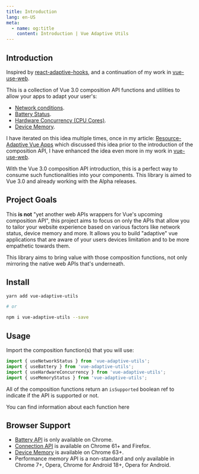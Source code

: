 ```yaml
---
title: Introduction
lang: en-US
meta:
  - name: og:title
    content: Introduction | Vue Adaptive Utils
---
```


## Introduction

Inspired by [react-adaptive-hooks](https://github.com/GoogleChromeLabs/react-adaptive-hooks), and a continuation of my work in [vue-use-web](https://github.com/logaretm/vue-use-web).

This is a collection of Vue 3.0 composition API functions and utilities to allow your apps to adapt your user's:

- [Network conditions](./network.md).
- [Battery Status](./battery.md).
- [Hardware Concurrency (CPU Cores)](./hw.md).
- [Device Memory](./memory.md).

I have iterated on this idea multiple times, once in my article: [Resource-Adaptive Vue Apps](https://logaretm.com/blog/2019-07-19-resource-adaptive-vue-apps/) which discussed this idea prior to the introduction of the composition API, I have enhanced the idea even more in my work in [vue-use-web](https://github.com/logaretm/vue-use-web).

With the Vue 3.0 composition API introduction, this is a perfect way to consume such functionalities into your components. This library is aimed to Vue 3.0 and already working with the Alpha releases.

## Project Goals

This **is not** "yet another web APIs wrappers for Vue's upcoming composition API", this project aims to focus on only the APIs that allow you to tailor your website experience based on various factors like network status, device memory and more. It allows you to build "adaptive" vue applications that are aware of your users devices limitation and to be more empathetic towards them.

This library aims to bring value with those composition functions, not only mirroring the native web APIs that's underneath.

## Install

```sh
yarn add vue-adaptive-utils

# or

npm i vue-adaptive-utils --save
```

## Usage

Import the composition function(s) that you will use:

```js
import { useNetworkStatus } from 'vue-adaptive-utils';
import { useBattery } from 'vue-adaptive-utils';
import { useHardwareConcurrency } from 'vue-adaptive-utils';
import { useMemoryStatus } from 'vue-adaptive-utils';
```

All of the composition functions return an `isSupported` boolean ref to indicate if the API is supported or not.

You can find information about each function here

## Browser Support

- [Battery API](https://developer.mozilla.org/en-US/docs/Web/API/Navigator/battery) is only available on Chrome.
- [Connection API](https://developer.mozilla.org/en-US/docs/Web/API/Navigator/connection) is available on Chrome 61+ and Firefox.
- [Device Memory](https://developer.mozilla.org/en-US/docs/Web/API/Navigator/deviceMemory) is available on Chrome 63+.
- Performance memory API is a non-standard and only available in Chrome 7+, Opera, Chrome for Android 18+, Opera for Android.
